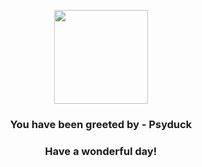 <p align="center">
    <img src="https://raw.githubusercontent.com/PokeAPI/sprites/master/sprites/pokemon/54.png" width="150" height="150">
</p>
<h3 align="center">You have been greeted by - <b>Psyduck</b></h3>
<h3 align="center">Have a wonderful day!</h3>
